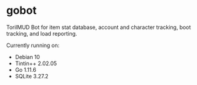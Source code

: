 gobot
=====

TorilMUD Bot for item stat database, account and character tracking, boot tracking, and load reporting.

Currently running on:

* Debian 10
* Tintin++ 2.02.05
* Go 1.11.6
* SQLite 3.27.2
